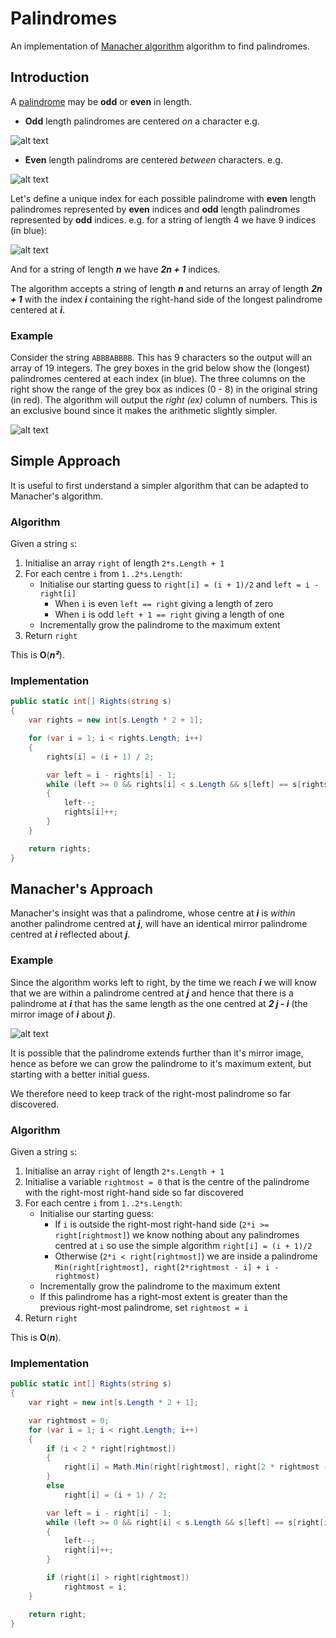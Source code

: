 # Palindromes

An implementation of [Manacher algorithm](https://en.wikipedia.org/wiki/Longest_palindromic_substring) algorithm to find palindromes.

## Introduction

A [palindrome](https://en.wikipedia.org/wiki/Palindrome) may be **odd** or **even** in length.
* **Odd** length palindromes are centered *on* a character e.g.

![alt text](https://github.com/rbec/Palindromes/blob/master/example_odd_length.PNG)

* **Even** length palindroms are centered *between* characters. e.g.

![alt text](https://github.com/rbec/Palindromes/blob/master/example_even_length.PNG)

Let's define a unique index for each possible palindrome with **even** length palindromes represented by **even** indices and **odd** length palindromes represented by **odd** indices. e.g. for a string of length 4 we have 9 indices (in blue):

![alt text](https://github.com/rbec/Palindromes/blob/master/example_indexes.PNG)

And for a string of length ***n*** we have ***2n + 1*** indices.

The algorithm accepts a string of length ***n*** and returns an array of length ***2n + 1*** with the index ***i*** containing the right-hand side of the longest palindrome centered at ***i***.

### Example
Consider the string `ABBBABBBB`. This has 9 characters so the output will an array of 19 integers. The grey boxes in the grid below show the (longest) palindromes centered at each index (in blue). The three columns on the right show the range of the grey box as indices (0 - 8) in the original string (in red). The algorithm will output the *right (ex)* column of numbers. This is an exclusive bound since it makes the arithmetic slightly simpler.

![alt text](https://github.com/rbec/Palindromes/blob/master/example.PNG)

## Simple Approach
It is useful to first understand a simpler algorithm that can be adapted to Manacher's algorithm.

### Algorithm
Given a string `s`:
1. Initialise an array `right` of length `2*s.Length + 1`
2. For each centre `i` from `1..2*s.Length`:
   * Initialise our starting guess to `right[i] = (i + 1)/2` and `left = i - right[i]`
     * When `i` is even `left == right` giving a length of zero
     * When `i` is odd `left + 1 == right` giving a length of one
   * Incrementally grow the palindrome to the maximum extent
3. Return `right`

This is **O**(***n²***).

### Implementation
``` C#
public static int[] Rights(string s)
{
    var rights = new int[s.Length * 2 + 1];

    for (var i = 1; i < rights.Length; i++)
    {
        rights[i] = (i + 1) / 2;

        var left = i - rights[i] - 1;
        while (left >= 0 && rights[i] < s.Length && s[left] == s[rights[i]])
        {
            left--;
            rights[i]++;
        }
    }

    return rights;
}
```
## Manacher's Approach
Manacher's insight was that a palindrome, whose centre at ***i*** is *within* another palindrome centred at ***j***, will have an identical mirror palindrome centred at ***i*** reflected about ***j***.

### Example
Since the algorithm works left to right, by the time we reach ***i*** we will know that we are within a palindrome centred at ***j*** and hence that there is a palindrome at ***i*** that has the same length as the one centred at ***2 j - i*** (the mirror image of ***i*** about ***j***).

![alt text](https://github.com/rbec/Palindromes/blob/master/example_mirror.PNG)

It is possible that the palindrome extends further than it's mirror image, hence as before we can grow the palindrome to it's maximum extent, but starting with a better initial guess.

We therefore need to keep track of the right-most palindrome so far discovered.

### Algorithm
Given a string `s`:
1. Initialise an array `right` of length `2*s.Length + 1`
2. Initialise a variable `rightmost = 0` that is the centre of the palindrome with the right-most right-hand side so far discovered
3. For each centre `i` from `1..2*s.Length`:
   * Initialise our starting guess:
     * If `i` is outside the right-most right-hand side (`2*i >= right[rightmost]`) we know nothing about any palindromes centred at `i` so use the simple algorithm `right[i] = (i + 1)/2`
     * Otherwise (`2*i < right[rightmost]`) we are inside a palindrome `Min(right[rightmost], right[2*rightmost - i] + i - rightmost)`
   * Incrementally grow the palindrome to the maximum extent
   * If this palindrome has a right-most extent is greater than the previous right-most palindrome, set `rightmost = i`
4. Return `right`

This is **O**(***n***).

### Implementation
``` C#
public static int[] Rights(string s)
{
    var right = new int[s.Length * 2 + 1];

    var rightmost = 0;
    for (var i = 1; i < right.Length; i++)
    {
        if (i < 2 * right[rightmost])
        {
            right[i] = Math.Min(right[rightmost], right[2 * rightmost - i] + i - rightmost);
        }
        else
            right[i] = (i + 1) / 2;

        var left = i - right[i] - 1;
        while (left >= 0 && right[i] < s.Length && s[left] == s[right[i]])
        {
            left--;
            right[i]++;
        }

        if (right[i] > right[rightmost])
            rightmost = i;
    }

    return right;
}
 ```
